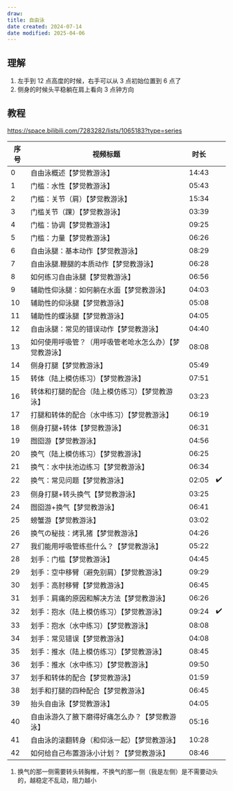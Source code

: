 ```yaml
---
draw:
title: 自由泳
date created: 2024-07-14
date modified: 2025-04-06
---
```


## 理解

1. 左手到 12 点高度的时候，右手可以从 3 点初始位置到 6 点了
2. 侧身的时候头平稳躺在肩上看向 3 点钟方向

## 教程

https://space.bilibili.com/7283282/lists/1065183?type=series

| 序号  | 视频标题                        | 时长    |     |
| --- | --------------------------- | ----- | --- |
| 0   | 自由泳概述【梦觉教游泳】| 14:43 |     |
| 1   | 门槛：水性【梦觉教游泳】| 05:43 |     |
| 2   | 门槛：关节（肩）【梦觉教游泳】| 15:34 |     |
| 3   | 门槛关节（踝）【梦觉教游泳】| 03:39 |     |
| 4   | 门槛：协调【梦觉教游泳】| 09:25 |     |
| 5   | 门槛：力量【梦觉教游泳】| 06:26 |     |
| 6   | 自由泳腿：基本动作【梦觉教游泳】| 08:29 |     |
| 7   | 自由泳腿.鞭腿的本质动作【梦觉教游泳】| 06:28 |     |
| 8   | 如何练习自由泳腿【梦觉教游泳】| 06:56 |     |
| 9   | 辅助性仰泳腿：如何躺在水面【梦觉教游泳】| 04:03 |     |
| 10  | 辅助性的仰泳腿【梦觉教游泳】| 05:08 |     |
| 11  | 辅助性的蝶泳腿【梦觉教游泳】| 04:05 |     |
| 12  | 自由泳腿：常见的错误动作【梦觉教游泳】| 04:40 |     |
| 13  | 如何使用呼吸管？（用呼吸管老呛水怎么办）【梦觉教游泳】| 08:08 |     |
| 14  | 侧身打腿【梦觉教游泳】| 05:49 |     |
| 15  | 转体（陆上模仿练习）【梦觉教游泳】| 07:51 |     |
| 16  | 转体和打腿的配合（陆上模仿练习）【梦觉教游泳】| 03:23 |     |
| 17  | 打腿和转体的配合（水中练习）【梦觉教游泳】| 06:19 |     |
| 18  | 侧身打腿+转体【梦觉教游泳】| 06:31 |     |
| 19  | 囫囵游【梦觉教游泳】| 04:56 |     |
| 20  | 换气（陆上模仿练习）【梦觉教游泳】| 06:25 |     |
| 21  | 换气：水中扶池边练习【梦觉教游泳】| 06:34 |     |
| 22  | 换气：常见问题【梦觉教游泳】| 02:05 | ✔️  |
| 23  | 侧身打腿+转头换气【梦觉教游泳】| 03:25 |     |
| 24  | 囫囵游+换气【梦觉教游泳】| 06:41 |     |
| 25  | 螃蟹游【梦觉教游泳】| 03:02 |     |
| 26  | 换气の秘技：烤乳猪【梦觉教游泳】| 04:26 |     |
| 27  | 我们能用呼吸管练些什么？【梦觉教游泳】| 05:22 |     |
| 28  | 划手：门槛【梦觉教游泳】| 04:45 |     |
| 29  | 划手：空中移臂（避免别肩）【梦觉教游泳】| 09:29 |     |
| 30  | 划手：高肘移臂【梦觉教游泳】| 06:45 |     |
| 31  | 划手：肩痛的原因和解决方法【梦觉教游泳】| 06:26 |     |
| 32  | 划手：抱水（陆上模仿练习）【梦觉教游泳】| 09:24 | ✔️  |
| 33  | 划手：抱水（水中练习）【梦觉教游泳】| 08:08 |     |
| 34  | 划手：常见错误【梦觉教游泳】| 04:08 |     |
| 35  | 划手：推水（陆上模仿练习）【梦觉教游泳】| 08:45 |     |
| 36  | 划手：推水（水中练习）【梦觉教游泳】| 09:50 |     |
| 37  | 划手和转体的配合【梦觉教游泳】| 01:59 |     |
| 38  | 划手和打腿的四种配合【梦觉教游泳】| 06:45 |     |
| 39  | 抬头自由泳【梦觉教游泳】| 04:05 |     |
| 40  | 自由泳游久了腋下磨得好痛怎么办？【梦觉教游泳】| 05:16 |     |
| 41  | 自由泳的滚翻转身（和仰泳一起）【梦觉教游泳】| 10:28 |     |
| 42  | 如何给自己布置游泳小计划？【梦觉教游泳】| 08:46 |     |

1. 换气的那一侧需要转头转胸椎，不换气的那一侧（我是左侧）是不需要动头的，越稳定不乱动，阻力越小
